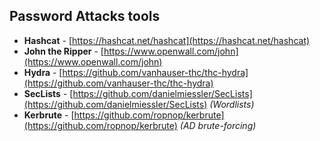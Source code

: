 ## **Password Attacks tools**
- **Hashcat** - [https://hashcat.net/hashcat](https://hashcat.net/hashcat)  
- **John the Ripper** - [https://www.openwall.com/john](https://www.openwall.com/john)  
- **Hydra** - [https://github.com/vanhauser-thc/thc-hydra](https://github.com/vanhauser-thc/thc-hydra)  
- **SecLists** - [https://github.com/danielmiessler/SecLists](https://github.com/danielmiessler/SecLists) *(Wordlists)*  
- **Kerbrute** - [https://github.com/ropnop/kerbrute](https://github.com/ropnop/kerbrute) *(AD brute-forcing)*  